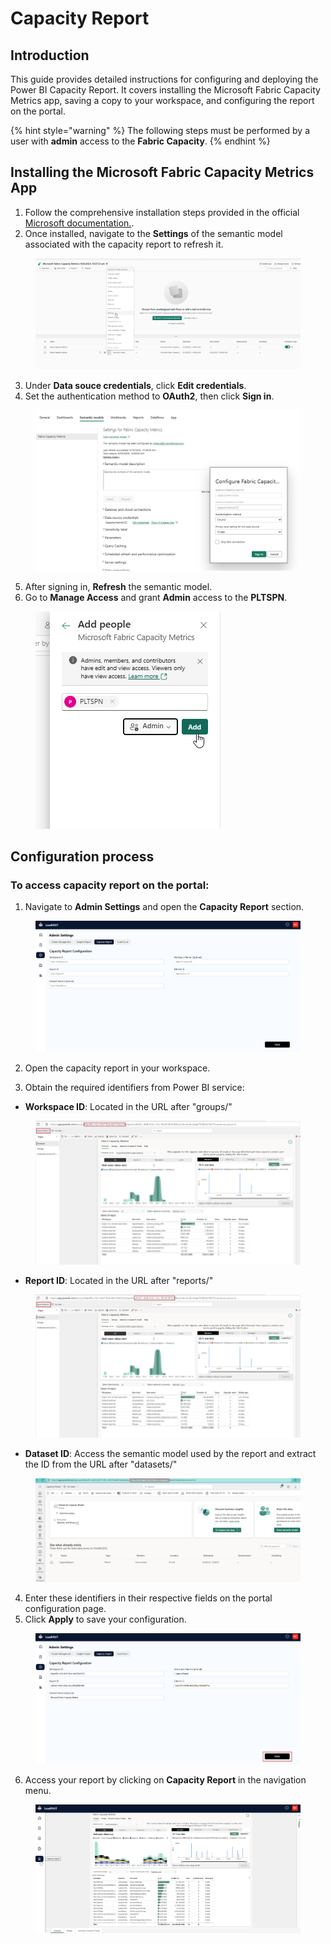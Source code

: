 # Capacity Report

## Introduction

This guide provides detailed instructions for configuring and deploying the Power BI Capacity Report. It covers installing the Microsoft Fabric Capacity Metrics app, saving a copy to your workspace, and configuring the report on the portal.

{% hint style="warning" %}
The following steps must be performed by a user with **admin** access to the **Fabric Capacity**.
{% endhint %}

## Installing the Microsoft Fabric Capacity Metrics App

1. Follow the comprehensive installation steps provided in the official [Microsoft documentation.](https://learn.microsoft.com/en-us/fabric/enterprise/metrics-app-install).
2. Once installed, navigate to the **Settings** of the semantic model associated with the capacity report to refresh it.

<figure><img src="../../.gitbook/assets/semantic-model-setting.png" alt=""><figcaption></figcaption></figure>

3. Under **Data souce credentials**, click **Edit credentials**.
4. Set the authentication method to **OAuth2**, then click **Sign in**.

<figure><img src="../../.gitbook/assets/edit-credentials.png" alt=""><figcaption></figcaption></figure>

5. After signing in, **Refresh** the semantic model.
6. Go to **Manage Access** and grant **Admin** access to the **PLTSPN**.

<figure><img src="../../.gitbook/assets/admin-access.png" alt=""><figcaption></figcaption></figure>


## Configuration process

### To access capacity report on the portal:

1. Navigate to **Admin Settings** and open the **Capacity Report** section.

<figure><img src="../../.gitbook/assets/capacity-admin.png" alt=""><figcaption></figcaption></figure>

2. Open the capacity report in your workspace.

3. Obtain the required identifiers from Power BI service:&#x20;

* **Workspace ID**: Located in the URL after "groups/"

<figure><img src="../../.gitbook/assets/workspace id.png" alt=""><figcaption></figcaption></figure>

* **Report ID**: Located in the URL after "reports/"

<figure><img src="../../.gitbook/assets/report id.png" alt=""><figcaption></figcaption></figure>

* **Dataset ID**: Access the semantic model used by the report and extract the ID from the URL after "datasets/"

<figure><img src="../../.gitbook/assets/capacity-dataset.png" alt=""><figcaption></figcaption></figure>

4. Enter these identifiers in their respective fields on the portal configuration page.
5. Click **Apply** to save your configuration.

<figure><img src="../../.gitbook/assets/capacity-apply.png" alt=""><figcaption></figcaption></figure>

6. Access your report by clicking on **Capacity Report** in the navigation menu.

<figure><img src="../../.gitbook/assets/capacity-report-display.png" alt=""><figcaption></figcaption></figure>


